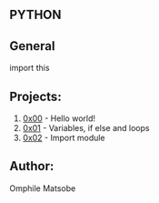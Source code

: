 ## PYTHON

## General
import this

## Projects:
1. [0x00](https://github.com/omphilejmatsobe/alx-higher_level_programming/tree/main/0x00-python-hello_world) - Hello world!
2. [0x01](https://github.com/omphilejmatsobe/alx-higher_level_programming/tree/main/0x01-python-if_else_loops_functions) - Variables, if else and loops
3. [0x02](https://github.com/omphilejmatsobe/alx-higher_level_programming/tree/main/0x02-python-import_modules) - Import module

## Author:
Omphile Matsobe
